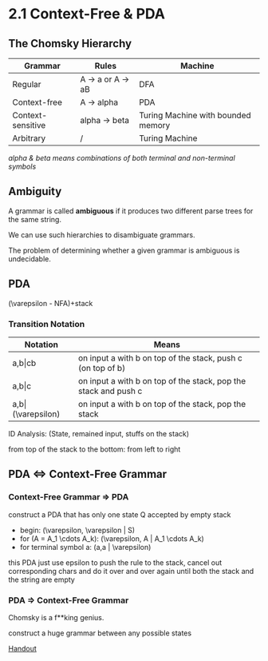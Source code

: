 # 2.1 Context-Free & PDA

##  The Chomsky Hierarchy 

| Grammar           | Rules             | Machine                            |
| ----------------- | ----------------- | ---------------------------------- |
| Regular           | A -> a or A -> aB | DFA                                |
| Context-free      | A -> alpha        | PDA                                |
| Context-sensitive | alpha -> beta     | Turing Machine with bounded memory |
| Arbitrary         | /                 | Turing Machine                     |

*alpha & beta means combinations of both terminal and non-terminal symbols*

## Ambiguity

 A grammar is called **ambiguous** if it produces two different parse trees for the same string. 

 We can use such hierarchies to disambiguate grammars. 

 The problem of determining whether a given grammar is ambiguous is undecidable. 

## PDA

\(\varepsilon - NFA\)+stack

###  Transition Notation

| Notation             | Means                                                        |
| -------------------- | ------------------------------------------------------------ |
| a,b\|cb              | on input a with b on top of the stack, push c (on top of b)  |
| a,b\|c               | on input a with b on top of the stack, pop the stack and push c |
| a,b\|\(\varepsilon\) | on input a with b on top of the stack, pop the stack         |

ID Analysis: (State, remained input, stuffs on the stack)

from top of the stack to the bottom: from left to right

## PDA <=> Context-Free Grammar

### Context-Free Grammar => PDA

construct a PDA that has only one state Q accepted by empty stack

- begin: \(\varepsilon, \varepsilon | S\)
- for \(A = A_1 \cdots A_k\): \(\varepsilon, A | A_1 \cdots A_k\)
- for terminal symbol a: \(a,a | \varepsilon\)

this PDA just use epsilon to push the rule to the stack, cancel out corresponding chars and do it over and over again until both the stack and the string are empty

### PDA => Context-Free Grammar

 Chomsky is a f**king genius.

construct a huge grammar between any possible states

[Handout](http://cs.oberlin.edu/~bob/cs383/Class%20Notes/October/October%2018/Chomsky%20contruction%20notes.pdf)